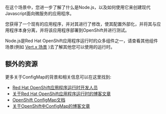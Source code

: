 在这个场景中，您进一步了解了什么是Node.js，以及如何使用它来创建现代Javascript面向微服务的应用程序。

您获得了一个现有的应用程序，并对其进行了修改，使其配置外部化，并将其与应用程序本身分离，并将该应用程序部署到OpenShift并进行测试。

Node.js是Red Hat OpenShift应用程序运行时的众多组件之一，请查看其他组件场景(例如 [Vert.x 场景](https://learn.openshift.com) )去了解其他您可以使用的运行时。

## 额外的资源

更多关于ConfigMap的背景和相关信息可以在这里找到:

* [Red Hat OpenShift应用程序运行时开发人员](https://developers.redhat.com/rhoar)
* [关于Red Hat OpenShift应用程序运行时的博客文章](https://developers.redhat.com/rhoar)
* [OpenShift ConfigMap文档](https://docs.openshift.org/latest/dev_guide/configmaps.html)
* [关于OpenShift中ConfigMap的博客文章](https://blog.openshift.com/configuring-your-application-part-1/)